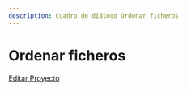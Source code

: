 ```yaml
---
description: Cuadro de diálogo Ordenar ficheros
---
```


# Ordenar ficheros

[Editar Proyecto](/mdtopx/fichas-de-herramientas/ficha-de-herramientas-proyecto/editar-proyecto.md)

